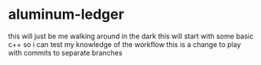 # aluminum-ledger
this will just be me walking around in the dark
this will start with some basic c++ so i can test my knowledge of the workflow
this is a change to play with commits to separate branches
